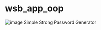 # wsb_app_oop

![image](https://github.com/nikos1337/wsb_app_oop/assets/34662781/5fd239c0-9a3f-46a3-bab0-313007fe259f)
Simple Strong Password Generator

